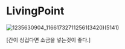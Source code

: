 # LivingPoint

![1235630904_116617327112561(3420)(5141)](https://user-images.githubusercontent.com/53253298/85957086-4aa14400-b9c5-11ea-886c-a1b5487a19f2.jpg)

[간이 싱겁다면 소금을 넣는것이 좋다.]
